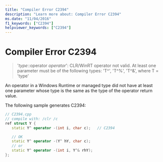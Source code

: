```yaml
---
title: "Compiler Error C2394"
description: "Learn more about: Compiler Error C2394"
ms.date: "11/04/2016"
f1_keywords: ["C2394"]
helpviewer_keywords: ["C2394"]
---
```

# Compiler Error C2394

> '*type*::operator *operator*': CLR/WinRT operator not valid. At least one parameter must be of the following types: 'T^', 'T^%', 'T^&', where T = 'type'

An operator in a Windows Runtime or managed type did not have at least one parameter whose type is the same as the type of the operator return value.

The following sample generates C2394:

```cpp
// C2394.cpp
// compile with: /clr /c
ref struct Y {
   static Y^ operator -(int i, char c);   // C2394

   // OK
   static Y^ operator -(Y^ hY, char c);
   // or
   static Y^ operator -(int i, Y^& rhY);
};
```

